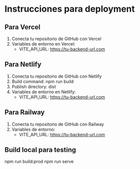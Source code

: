 # Instrucciones para deployment

## Para Vercel
1. Conecta tu repositorio de GitHub con Vercel
2. Variables de entorno en Vercel:
   - VITE_API_URL: https://tu-backend-url.com

## Para Netlify
1. Conecta tu repositorio de GitHub con Netlify
2. Build command: npm run build
3. Publish directory: dist
4. Variables de entorno en Netlify:
   - VITE_API_URL: https://tu-backend-url.com

## Para Railway
1. Conecta tu repositorio de GitHub con Railway
2. Variables de entorno:
   - VITE_API_URL: https://tu-backend-url.com

## Build local para testing
npm run build:prod
npm run serve
